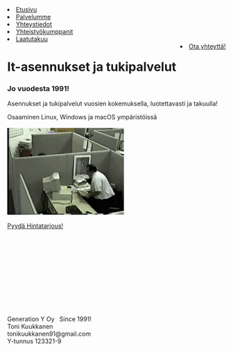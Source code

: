<!DOCTYPE html>
<html>

<head>
	<meta name="viewport" content="width=device-width, initial-scale=1.0">
	<link rel="stylesheet" href="tyyli.css">
	<link rel="icon" href="kuvat/y.jpg" type="image/gif" sizes="16x16">
	<title>Generation Y Oy</title>
</head>

<body>

<!------------------------------Yläpalkki alkaa tästä------------------>

<div class="ylapalkki">
  <li><a href="index.htm">Etusivu</a></li>
  <li><a href="palvelut.htm">Palvelumme</a></li>
  <li><a href="yhteystiedot.htm">Yhteystiedot</a></li>
  <li><a href="yhteistyo.htm">Yhteistyökumppanit</a></li>
  <li><a href="laatu.htm">Laatutakuu</a></li>
  <li style="float:right"><a class="otayhteytta" href="mailto: tonikuukkanen91@gmail">Ota yhteyttä!</a></li>
 </div>
<!---------------------------------------OTSIKKO alkaa tästä----------------------->
<div class="otsikko">
	<h1>It-asennukset ja tukipalvelut</h1>
</div>
<!------------------------Itte leipäteksti alkaa tästä------------------>

<div class="artikkeli">
	<h3>Jo vuodesta 1991!</h3>
		<p>Asennukset ja tukipalvelut vuosien kokemuksella, luotettavasti ja takuulla!</p>
		<p>Osaaminen Linux, Windows ja macOS ympäristöissä<br><br><img src="kuvat/epatoivo.gif" alt="Apua" style="float right;"></p>
		<a href="lomake.htm" target="_blank" class="nappi">Pyydä Hintatarjous!</a>
</div>

<!--------------------------FOOTTERI alkaa tästä-------------------------->
<br><br><br><br><br><br><br><br><br><br>
<div class= "alapalkki"><p>Generation Y Oy&nbsp&nbsp Since 1991!<br>Toni Kuukkanen<br>tonikuukkanen91@gmail.com<br>Y-tunnus 123321-9<p></a></div>

</body>
</html>


